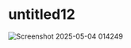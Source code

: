 # untitled12
![Screenshot 2025-05-04 014249](https://github.com/user-attachments/assets/4c36b6dd-fa69-4b81-85b2-68023be8f28c)


